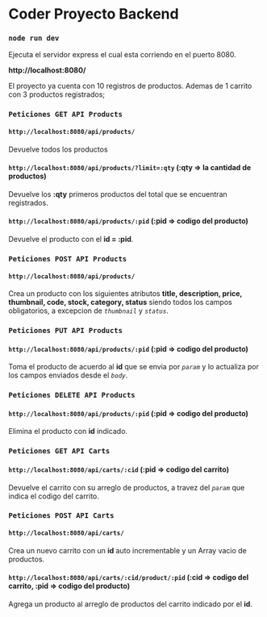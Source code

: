 # Coder Proyecto Backend

### `node run dev`

Ejecuta el servidor express el cual esta corriendo en el puerto 8080.

**http://localhost:8080/**

El proyecto ya cuenta con 10 registros de productos.
Ademas de 1 carrito con 3 productos registrados;

### `Peticiones GET API Products`

#### `http://localhost:8080/api/products/`

Devuelve todos los productos

#### `http://localhost:8080/api/products/?limit=:qty` (:qty => la cantidad de productos)

Devuelve los **:qty** primeros productos del total que se encuentran registrados.

#### `http://localhost:8080/api/products/:pid` (:pid => codigo del producto)

Devuelve el producto con el **id = :pid**.

### `Peticiones POST API Products`

#### `http://localhost:8080/api/products/`

Crea un producto con los siguientes atributos **title, description, price, thumbnail, code, stock, category, status**
siendo todos los campos obligatorios, a excepcion de _`thumbnail`_ y _`status`_.

### `Peticiones PUT API Products`

#### `http://localhost:8080/api/products/:pid` (:pid => codigo del producto)

Toma el producto de acuerdo al **id** que se envia por _`param`_ y lo actualiza por los campos enviados desde el _`body`_.

### `Peticiones DELETE API Products`

#### `http://localhost:8080/api/products/:pid` (:pid => codigo del producto)

Elimina el producto con **id** indicado.



### `Peticiones GET API Carts`

#### `http://localhost:8080/api/carts/:cid` (:pid => codigo del carrito)

Devuelve el carrito con su arreglo de productos, a travez del _`param`_ que indica el codigo del carrito.

### `Peticiones POST API Carts`

#### `http://localhost:8080/api/carts/`

Crea un nuevo carrito con un **id** auto incrementable y un Array vacio de productos.

#### `http://localhost:8080/api/carts/:cid/product/:pid` (:cid => codigo del carrito, :pid => codigo del producto)

Agrega un producto al arreglo de productos del carrito indicado por el **id**.
